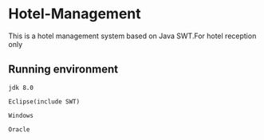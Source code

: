 # Hotel-Management
This is a hotel management system based on Java SWT.For hotel reception only

## Running environment

	jdk 8.0
	
	Eclipse(include SWT)
	
	Windows
	
	Oracle